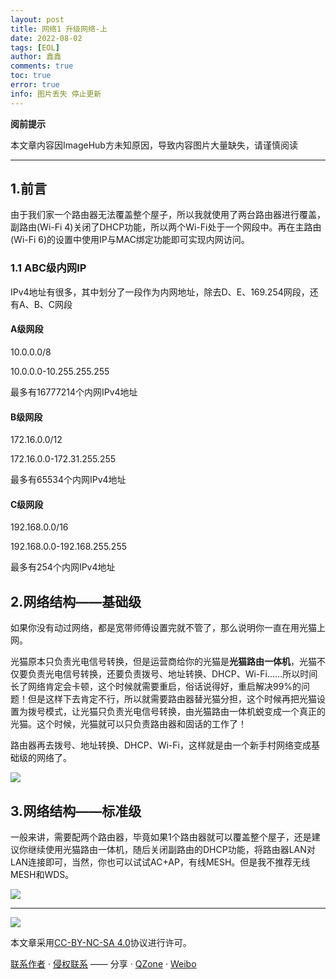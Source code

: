 ```yaml
---
layout: post
title: 网络1 升级网络-上
date: 2022-08-02
tags: [EOL]
author: 鑫鑫
comments: true
toc: true
error: true
info: 图片丢失 停止更新
---
```


**阅前提示**

本文章内容因ImageHub方未知原因，导致内容图片大量缺失，请谨慎阅读

<!-- more -->

---

## 1.前言

由于我们家一个路由器无法覆盖整个屋子，所以我就使用了两台路由器进行覆盖，副路由(Wi-Fi 4)关闭了DHCP功能，所以两个Wi-Fi处于一个网段中。再在主路由(Wi-Fi 6)的设置中使用IP与MAC绑定功能即可实现内网访问。

### 1.1 ABC级内网IP

IPv4地址有很多，其中划分了一段作为内网地址，除去D、E、169.254网段，还有A、B、C网段

#### A级网段

10.0.0.0/8 

10.0.0.0-10.255.255.255

最多有16777214个内网IPv4地址

#### B级网段

172.16.0.0/12

172.16.0.0-172.31.255.255

最多有65534个内网IPv4地址

#### C级网段

192.168.0.0/16

192.168.0.0-192.168.255.255

最多有254个内网IPv4地址

## 2.网络结构——基础级

如果你没有动过网络，都是宽带师傅设置完就不管了，那么说明你一直在用光猫上网。

光猫原本只负责光电信号转换，但是运营商给你的光猫是**光猫路由一体机**，光猫不仅要负责光电信号转换，还要负责拨号、地址转换、DHCP、Wi-Fi……所以时间长了网络肯定会卡顿，这个时候就需要重启，俗话说得好，重启解决99%的问题！但是这样下去肯定不行，所以就需要路由器替光猫分担，这个时候再把光猫设置为拨号模式，让光猫只负责光电信号转换，由光猫路由一体机蜕变成一个真正的光猫。这个时候，光猫就可以只负责路由器和固话的工作了！

路由器再去拨号、地址转换、DHCP、Wi-Fi，这样就是由一个新手村网络变成基础级的网络了。

![](https://s1.imagehub.cc/images/2022/08/02/jichuji.png)

## 3.网络结构——标准级

一般来讲，需要配两个路由器，毕竟如果1个路由器就可以覆盖整个屋子，还是建议你继续使用光猫路由一体机，随后关闭副路由的DHCP功能，将路由器LAN对LAN连接即可，当然，你也可以试试AC+AP，有线MESH。但是我不推荐无线MESH和WDS。

![](https://s1.imagehub.cc/images/2022/08/02/biaozhunji.png)

---

[![](https://licensebuttons.net/l/by-nc-sa/3.0/88x31.png)](https://creativecommons.org/licenses/by-nc-sa/4.0/)

本文章采用[CC-BY-NC-SA 4.0](https://creativecommons.org/licenses/by-nc-sa/4.0/)协议进行许可。

[联系作者](mailto:blog@xinxin2021.tk) · [侵权联系](mailto:tort@xinxin2021.tk) —— 分享 · [QZone](https://sns.qzone.qq.com/cgi-bin/qzshare/cgi_qzshare_onekey?url=https%3A%2F%2Fblog.xinxin2021.tk%2Fnetwork_1%2F&title=%E7%BD%91%E7%BB%9C1+%E5%8D%87%E7%BA%A7%E7%BD%91%E7%BB%9C-%E4%B8%8A&site=%E9%91%AB%E5%8D%9A%E5%AE%A2) · [Weibo](https://service.weibo.com/share/share.php?url=https%3A%2F%2Fblog.xinxin2021.tk%2Fnetwork_1%2F&count=1&title=%E7%BD%91%E7%BB%9C1+%E5%8D%87%E7%BA%A7%E7%BD%91%E7%BB%9C-%E4%B8%8A&language=zh_cn)
